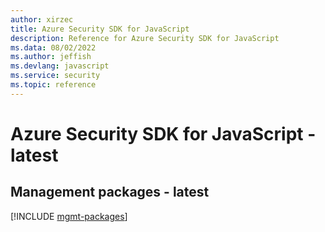 ```yaml
---
author: xirzec
title: Azure Security SDK for JavaScript
description: Reference for Azure Security SDK for JavaScript
ms.data: 08/02/2022
ms.author: jeffish
ms.devlang: javascript
ms.service: security
ms.topic: reference
---
```

# Azure Security SDK for JavaScript - latest

## Management packages - latest
[!INCLUDE [mgmt-packages](security-mgmt-index.md)]